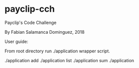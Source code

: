 # payclip-cch
Payclip's Code Challenge

By Fabian Salamanca Dominguez, 2018

User guide:

From root directory run ./application wrapper script.

./application <userid> add <transaction-json>
./application <userid> list
./application <userid> sum
./application <transaction-id>

